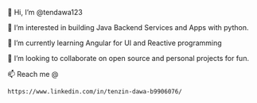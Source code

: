 👋 Hi, I’m @tendawa123

👀 I’m interested in building Java Backend Services and Apps with python.

🌱 I’m currently learning Angular for UI and Reactive programming

💞️ I’m looking to collaborate on open source and personal projects for fun.

📫 Reach me @
```
https://www.linkedin.com/in/tenzin-dawa-b9906076/
```
